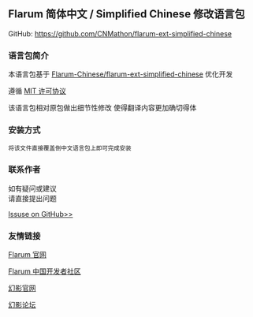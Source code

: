 ## Flarum 简体中文 / Simplified Chinese 修改语言包

GitHub: https://github.com/CNMathon/flarum-ext-simplified-chinese

### 语言包简介

本语言包基于 [Flarum-Chinese/flarum-ext-simplified-chinese](https://github.com/Flarum-Chinese/flarum-ext-simplified-chinese) 优化开发

遵循 [MIT 许可协议](http://opensource.org/licenses/mit-license.php)

该语言包相对原包做出细节性修改
使得翻译内容更加确切得体


### 安装方式

    将该文件直接覆盖倒中文语言包上即可完成安装

### 联系作者
如有疑问或建议  
请直接提出问题  

[Issuse on GitHub>>](https://github.com/CNMathon/flarum-ext-simplified-chinese/issues)  

### 友情链接

[Flarum 官网](http://flarum.org)

[Flarum 中国开发者社区](http://discuss.flarum.org.cn)

[幻影官网](http://www.hypin.cn)

[幻影论坛](http://bbs.hypin.cn)
